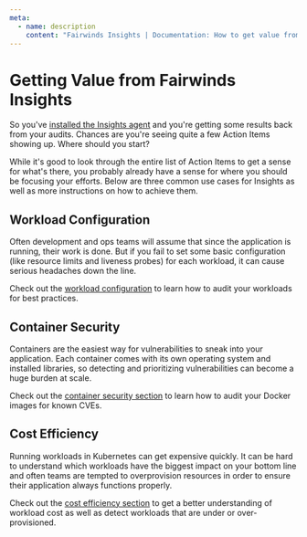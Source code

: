 ```yaml
---
meta:
  - name: description
    content: "Fairwinds Insights | Documentation: How to get value from Fairwinds Insights"
---
```

# Getting Value from Fairwinds Insights
So you've [installed the Insights agent](/features/in-cluster-scanning)
and you're getting some results
back from your audits. Chances are you're seeing quite a few Action Items showing up. Where should you start?

While it's good to look through the entire list of Action Items to get a sense for what's there,
you probably already have a sense for where you should be focusing your efforts. Below are
three common use cases for Insights as well as more instructions on how to achieve them.

## Workload Configuration
Often development and ops teams will assume that since the application is running,
their work is done. But if you fail to set some basic configuration
(like resource limits and liveness probes) for each workload,
it can cause serious headaches down the line.

Check out the [workload configuration](/first-steps/workload-configuration) to learn how to audit your
workloads for best practices.

## Container Security
Containers are the easiest way for vulnerabilities to sneak into your application. Each container
comes with its own operating system and installed libraries, so detecting and prioritizing vulnerabilities
can become a huge burden at scale.

Check out the [container security section](/first-steps/container-security) to learn how to audit your Docker
images for known CVEs.

## Cost Efficiency
Running workloads in Kubernetes can get expensive quickly. It can be hard to understand which
workloads have the biggest impact on your bottom line and often teams are tempted to overprovision
resources in order to ensure their application always functions properly.

Check out the [cost efficiency section](/first-steps/cost-efficiency) to get a better understanding
of workload cost as well as detect workloads that are under or over-provisioned.
